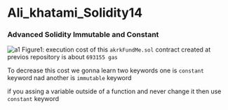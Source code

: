 # Ali_khatami_Solidity14
### Advanced Solidity Immutable and Constant 
![a1](https://github.com/C191068/Ali_khatami_Solidity14/assets/89090776/6e331a1f-a202-4834-9722-e244461d533c)
Figure1: execution cost of this ```akrkFundMe.sol``` contract created at previos repository is about ```693155 gas```

To decrease this cost we gonna learn two keywords one is ```constant``` keyword nad another is ```immutable``` keyword <br>

if you assing a variable outside of a function and never change it then use ```constant``` keyword 

